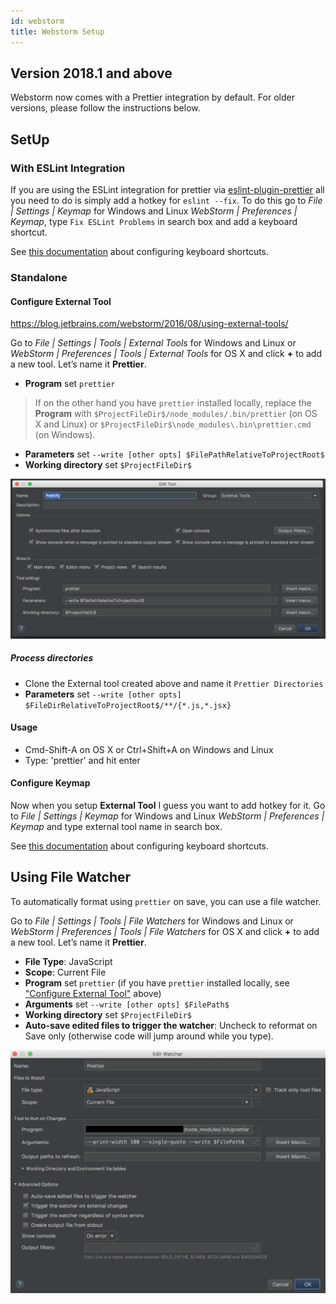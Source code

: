 ```yaml
---
id: webstorm
title: Webstorm Setup
---
```


## Version 2018.1 and above
Webstorm now comes with a Prettier integration by default. For older versions, please follow the instructions below.

## SetUp

### With ESLint Integration

If you are using the ESLint integration for prettier via [eslint-plugin-prettier](https://github.com/prettier/eslint-plugin-prettier) all you need to do is simply add a hotkey for `eslint --fix`. To do this go to _File | Settings | Keymap_ for Windows and Linux _WebStorm | Preferences | Keymap_, type `Fix ESLint Problems` in search box and add a keyboard shortcut.

See [this documentation](https://www.jetbrains.com/help/webstorm/configuring-keyboard-shortcuts.html) about configuring keyboard shortcuts.

### Standalone

#### Configure External Tool

https://blog.jetbrains.com/webstorm/2016/08/using-external-tools/

Go to _File | Settings | Tools | External Tools_ for Windows and Linux or _WebStorm | Preferences | Tools | External Tools_ for OS X and click **+** to add a new tool. Let’s name it **Prettier**.

* **Program** set `prettier`

> If on the other hand you have `prettier` installed locally, replace the **Program** with `$ProjectFileDir$/node_modules/.bin/prettier` (on OS X and Linux) or `$ProjectFileDir$\node_modules\.bin\prettier.cmd` (on Windows).

* **Parameters** set `--write [other opts] $FilePathRelativeToProjectRoot$`
* **Working directory** set `$ProjectFileDir$`

![Example](/docs/assets/webstorm/with-prettier.png)

##### Process directories

* Clone the External tool created above and name it `Prettier Directories`
* **Parameters** set `--write [other opts] $FileDirRelativeToProjectRoot$/**/{*.js,*.jsx}`

#### Usage

* Cmd-Shift-A on OS X or Ctrl+Shift+A on Windows and Linux
* Type: 'prettier' and hit enter

#### Configure Keymap

Now when you setup **External Tool** I guess you want to add hotkey for it. Go to _File | Settings | Keymap_ for Windows and Linux _WebStorm | Preferences | Keymap_ and type external tool name in search box.

See [this documentation](https://www.jetbrains.com/help/webstorm/configuring-keyboard-shortcuts.html) about configuring keyboard shortcuts.

## Using File Watcher

To automatically format using `prettier` on save, you can use a file watcher.

Go to _File | Settings | Tools | File Watchers_ for Windows and Linux or _WebStorm | Preferences | Tools | File Watchers_ for OS X and click **+** to add a new tool. Let’s name it **Prettier**.

* **File Type**: JavaScript
* **Scope**: Current File
* **Program** set `prettier` (if you have `prettier` installed locally, see ["Configure External Tool"](#configure-external-tool) above)
* **Arguments** set `--write [other opts] $FilePath$`
* **Working directory** set `$ProjectFileDir$`
* **Auto-save edited files to trigger the watcher**: Uncheck to reformat on Save only (otherwise code will jump around while you type).

![Example](/docs/assets/webstorm/prettier-file-watcher.png)

